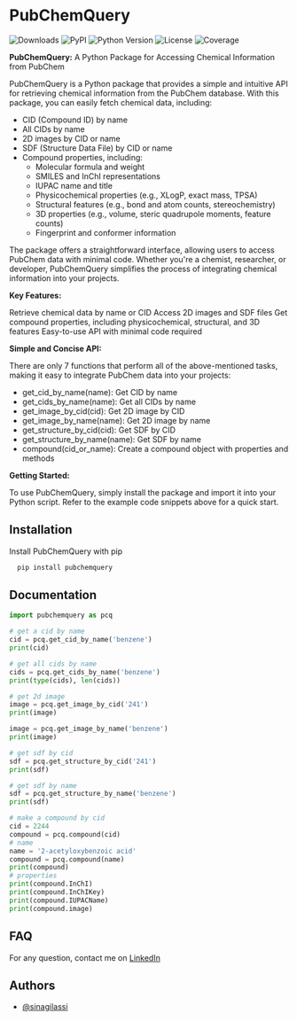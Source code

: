 # PubChemQuery

![Downloads](https://img.shields.io/pypi/dm/PubChemQuery) ![PyPI](https://img.shields.io/pypi/v/PubChemQuery) ![Python Version](https://img.shields.io/pypi/pyversions/PubChemQuery.svg) ![License](https://img.shields.io/pypi/l/PubChemQuery) ![Coverage](https://codecov.io/gh/sinagilassi/PubChemQuery/branch/main/graph/badge.svg)

**PubChemQuery:** A Python Package for Accessing Chemical Information from PubChem

PubChemQuery is a Python package that provides a simple and intuitive API for retrieving chemical information from the PubChem database. With this package, you can easily fetch chemical data, including:

* CID (Compound ID) by name
* All CIDs by name
* 2D images by CID or name
* SDF (Structure Data File) by CID or name
* Compound properties, including:
    - Molecular formula and weight
    - SMILES and InChI representations
    - IUPAC name and title
    - Physicochemical properties (e.g., XLogP, exact mass, TPSA)
    - Structural features (e.g., bond and atom counts, stereochemistry)
    - 3D properties (e.g., volume, steric quadrupole moments, feature counts)
    - Fingerprint and conformer information

The package offers a straightforward interface, allowing users to access PubChem data with minimal code. Whether you're a chemist, researcher, or developer, PubChemQuery simplifies the process of integrating chemical information into your projects.

**Key Features:**

Retrieve chemical data by name or CID
Access 2D images and SDF files
Get compound properties, including physicochemical, structural, and 3D features
Easy-to-use API with minimal code required

**Simple and Concise API:**

There are only 7 functions that perform all of the above-mentioned tasks, making it easy to integrate PubChem data into your projects:

* get_cid_by_name(name): Get CID by name
* get_cids_by_name(name): Get all CIDs by name
* get_image_by_cid(cid): Get 2D image by CID
* get_image_by_name(name): Get 2D image by name
* get_structure_by_cid(cid): Get SDF by CID
* get_structure_by_name(name): Get SDF by name
* compound(cid_or_name): Create a compound object with properties and methods

**Getting Started:**

To use PubChemQuery, simply install the package and import it into your Python script. Refer to the example code snippets above for a quick start.

## Installation

Install PubChemQuery with pip

```python
  pip install pubchemquery
```

## Documentation

```python
import pubchemquery as pcq

# get a cid by name
cid = pcq.get_cid_by_name('benzene')
print(cid)

# get all cids by name
cids = pcq.get_cids_by_name('benzene')
print(type(cids), len(cids))

# get 2d image
image = pcq.get_image_by_cid('241')
print(image)

image = pcq.get_image_by_name('benzene')
print(image)

# get sdf by cid
sdf = pcq.get_structure_by_cid('241')
print(sdf)

# get sdf by name
sdf = pcq.get_structure_by_name('benzene')
print(sdf)

# make a compound by cid
cid = 2244
compound = pcq.compound(cid)
# name
name = '2-acetyloxybenzoic acid'
compound = pcq.compound(name)
print(compound)
# properties
print(compound.InChI)
print(compound.InChIKey)
print(compound.IUPACName)
print(compound.image)
```

## FAQ

For any question, contact me on [LinkedIn](https://www.linkedin.com/in/sina-gilassi/) 


## Authors

- [@sinagilassi](https://www.github.com/sinagilassi)
